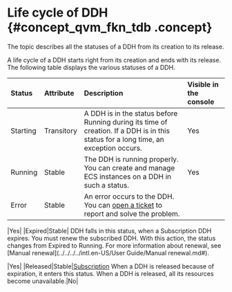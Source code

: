 # Life cycle of DDH {#concept_qvm_fkn_tdb .concept}

The topic describes all the statuses of a DDH from its creation to its release.

A life cycle of a DDH starts right from its creation and ends with its release. The following table displays the various statuses of a DDH.

|Status|Attribute|Description|Visible in the console|
|:-----|:--------|:----------|:---------------------|
|Starting|Transitory|A DDH is in the status before Running during its time of creation. If a DDH is in this status for a long time, an exception occurs.|Yes|
|Running|Stable|The DDH is running properly. You can create and manage ECS instances on a DDH in such a status.|Yes|
|Error|Stable| An error occurs to the DDH. You can [open a ticket](https://workorder-intl.console.aliyun.com/#/ticket/createIndex) to report and solve the problem.

 |Yes|
|Expired|Stable| DDH falls in this status, when a Subscription DDH expires. You must renew the subscribed DDH. With this action, the status changes from Expired to Running. For more information about renewal, see [Manual renewal](../../../../intl.en-US/User Guide/Manual renewal.md#).

 |Yes|
|Released|Stable|[Subscription](../../../../intl.en-US/Pricing/Subscription.md#) When a DDH is released because of expiration, it enters this status. When a DDH is released, all its resources become unavailable.|No|

